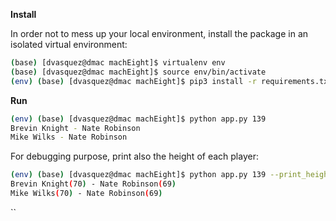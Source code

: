 
**Install**

In order not to mess up your local environment, install the package in an isolated virtual environment:

```bash
(base) [dvasquez@dmac machEight]$ virtualenv env
(base) [dvasquez@dmac machEight]$ source env/bin/activate
(env) (base) [dvasquez@dmac machEight]$ pip3 install -r requirements.txt
```

**Run**

```bash
(env) (base) [dvasquez@dmac machEight]$ python app.py 139
Brevin Knight - Nate Robinson
Mike Wilks - Nate Robinson
```

For debugging purpose, print also the height of each player:

```bash
(env) (base) [dvasquez@dmac machEight]$ python app.py 139 --print_height
Brevin Knight(70) - Nate Robinson(69)
Mike Wilks(70) - Nate Robinson(69)
```
``
